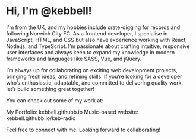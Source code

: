 # Hi, I'm @kebbell!
I'm from the UK, and my hobbies include crate-digging for records and following Norwich City FC. As a frontend developer, I specialise in JavaScript, HTML, and CSS but also have experience working with React, Node.js, and TypeScript. I’m passionate about crafting intuitive, responsive user interfaces and always keen to expand my knowledge in modern frameworks and languages like SASS, Vue, and jQuery.

I’m always up for collaborating on exciting web development projects, bringing fresh ideas, and refining skills. If you’re looking for a developer who’s enthusiastic, adaptable, and committed to delivering quality work, let’s build something great together!

You can check out some of my work at:

My Portfolio: kebbell.githubb.io
Music-based website: kebbell.githubb.io/keb-radio

Feel free to connect with me. 
Looking forward to collaborating!
